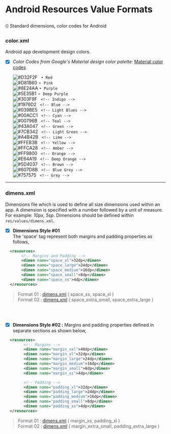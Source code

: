 # Android Resources Value Formats
⛻ Standard dimensions, color codes for Android

### color.xml
Android app development design colors.
  - [x] *Color Codes from Google's Material design color palette:* [Material color codes](https://github.com/rshavinda/android-resources-value-formats/blob/main/Color%20Codes/colors.xml) <br/>
  

  
      ![#D32F2F](https://via.placeholder.com/15/D32F2F/000000?text=+) ` • Red` <br/>
      ![#D81B60](https://via.placeholder.com/15/D81B60/000000?text=+) ` ⚬ Pink ` <br/>
      ![#8E24AA](https://via.placeholder.com/15/8E24AA/000000?text=+) ` • Purple ` <br/>
      ![#5E35B1](https://via.placeholder.com/15/5E35B1/000000?text=+) ` ⚬ Deep Purple ` <br/>
      ![#303F9F](https://via.placeholder.com/15/303F9F/000000?text=+) ` <!-- Indigo -->` <br/>
      ![#1976D2](https://via.placeholder.com/15/1976D2/000000?text=+) ` <!-- Blue -->` <br/>
      ![#039BE5](https://via.placeholder.com/15/039BE5/000000?text=+) ` <!-- Light Blues -->` <br/>
      ![#00ACC1](https://via.placeholder.com/15/00ACC1/000000?text=+) ` <!-- Cyan -->` <br/>
      ![#00796B](https://via.placeholder.com/15/00796B/000000?text=+) ` <!-- Teal -->` <br/>
      ![#43A047](https://via.placeholder.com/15/43A047/000000?text=+) ` <!-- Green -->` <br/>
      ![#7CB342](https://via.placeholder.com/15/7CB342/000000?text=+) ` <!-- Light Green -->` <br/>
      ![#A4B42B](https://via.placeholder.com/15/A4B42B/000000?text=+) ` <!-- Lime -->` <br/>
      ![#FFEB3B](https://via.placeholder.com/15/FFEB3B/000000?text=+) ` <!-- Yellow -->` <br/>
      ![#FFCA28](https://via.placeholder.com/15/FFCA28/000000?text=+) ` <!-- Amber -->` <br/>
      ![#FF9800](https://via.placeholder.com/15/FF9800/000000?text=+) ` <!-- Orange -->` <br/>
      ![#E64A19](https://via.placeholder.com/15/E64A19/000000?text=+) ` <!-- Deep Orange -->` <br/>
      ![#5D4037](https://via.placeholder.com/15/5D4037/000000?text=+) ` <!-- Brown -->` <br/>
      ![#607D8B](https://via.placeholder.com/15/607D8B/000000?text=+) ` <!-- Blue Grey -->` <br/>
      ![#757575](https://via.placeholder.com/15/757575/000000?text=+) ` <!-- Grey -->` <br/>

---
### dimens.xml
Dimensions file which is used to define all size dimensions used within an app. A dimension is specified with a number followed by a unit of measure. For example: *10px, 5sp*. Dimensions should be defined within `res/values/dimens.xml`.

  - [x] **Dimensions Style #01** <br/>
 The 'space' tag represent both margins and padding properties as follows,
```xml
  <resources>
       <!-- Margins and Padding -->
       <dimen name="space_xl">32dp</dimen>
       <dimen name="space_large">24dp</dimen>
       <dimen name="space_medium">16dp</dimen> 
       <dimen name="space_small">8dp</dimen>
       <dimen name="space_xs">4dp</dimen>
  </resources>
```
   > Format 01 : [dimens.xml](https://github.com/rshavinda/android-resources-value-formats/blob/main/Dimensions%20Style%20%2301/dimens-clean.xml) ( space_xs, space_xl ) <br/>
   > Format 02 : [dimens.xml](https://github.com/rshavinda/android-resources-value-formats/blob/main/Dimensions%20Style%20%2301/dimens.xml) ( space_extra_small, space_extra_large )
<br/>
<br/>

 - [x] **Dimensions Style #02 :** 
 Margins and padding properties defined in separate sections as shown below,
```xml
  <resources>
        <!-- Margins -->
        <dimen name="margin_xxl">48dp</dimen>
        <dimen name="margin_xl">32dp</dimen>
        <dimen name="margin_large">24dp</dimen>
        <dimen name="margin_medium">16dp</dimen> 
        <dimen name="margin_small">8dp</dimen>
        <dimen name="margin_xs">4dp</dimen>

        <!-- Padding -->
        <dimen name="padding_xl">32dp</dimen>
        <dimen name="padding_large">24dp</dimen>
        <dimen name="padding_medium">16dp</dimen>
        <dimen name="padding_small">8dp</dimen>
        <dimen name="padding_xs">4dp</dimen>
  </resources>
```
   > Format 01 : [dimens.xml](https://github.com/rshavinda/android-resources-value-formats/blob/main/Dimensions%20Style%20%2302/dimens-clean.xml) ( margin_xs, padding_xl ) <br/>
   > Format 02 : [dimens.xml](https://github.com/rshavinda/android-resources-value-formats/blob/main/Dimensions%20Style%20%2302/dimesns.xml) ( margin_extra_small, padding_extra_large )
